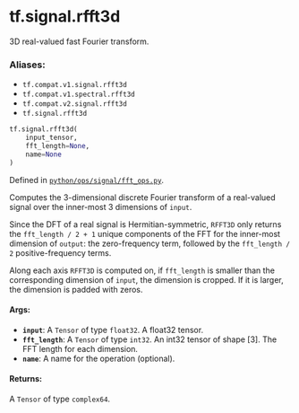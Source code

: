 <div itemscope itemtype="http://developers.google.com/ReferenceObject">
<meta itemprop="name" content="tf.signal.rfft3d" />
<meta itemprop="path" content="Stable" />
</div>

# tf.signal.rfft3d

3D real-valued fast Fourier transform.

### Aliases:

* `tf.compat.v1.signal.rfft3d`
* `tf.compat.v1.spectral.rfft3d`
* `tf.compat.v2.signal.rfft3d`
* `tf.signal.rfft3d`

``` python
tf.signal.rfft3d(
    input_tensor,
    fft_length=None,
    name=None
)
```



Defined in [`python/ops/signal/fft_ops.py`](/code/stable/tensorflow/python/ops/signal/fft_ops.py).

<!-- Placeholder for "Used in" -->

Computes the 3-dimensional discrete Fourier transform of a real-valued signal
over the inner-most 3 dimensions of `input`.

Since the DFT of a real signal is Hermitian-symmetric, `RFFT3D` only returns the
`fft_length / 2 + 1` unique components of the FFT for the inner-most dimension
of `output`: the zero-frequency term, followed by the `fft_length / 2`
positive-frequency terms.

Along each axis `RFFT3D` is computed on, if `fft_length` is smaller than the
corresponding dimension of `input`, the dimension is cropped. If it is larger,
the dimension is padded with zeros.

#### Args:


* <b>`input`</b>: A `Tensor` of type `float32`. A float32 tensor.
* <b>`fft_length`</b>: A `Tensor` of type `int32`.
  An int32 tensor of shape [3]. The FFT length for each dimension.
* <b>`name`</b>: A name for the operation (optional).


#### Returns:

A `Tensor` of type `complex64`.
